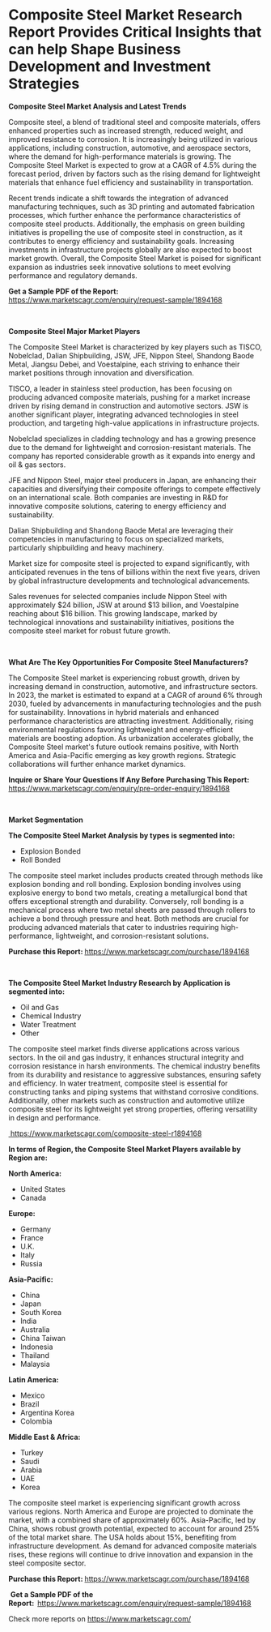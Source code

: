 <p><h1>Composite Steel Market Research Report Provides Critical Insights that can help Shape Business Development and Investment Strategies</h1></p><p><strong>Composite Steel Market Analysis and Latest Trends</strong></p>
<p><p>Composite steel, a blend of traditional steel and composite materials, offers enhanced properties such as increased strength, reduced weight, and improved resistance to corrosion. It is increasingly being utilized in various applications, including construction, automotive, and aerospace sectors, where the demand for high-performance materials is growing. The Composite Steel Market is expected to grow at a CAGR of 4.5% during the forecast period, driven by factors such as the rising demand for lightweight materials that enhance fuel efficiency and sustainability in transportation.</p><p>Recent trends indicate a shift towards the integration of advanced manufacturing techniques, such as 3D printing and automated fabrication processes, which further enhance the performance characteristics of composite steel products. Additionally, the emphasis on green building initiatives is propelling the use of composite steel in construction, as it contributes to energy efficiency and sustainability goals. Increasing investments in infrastructure projects globally are also expected to boost market growth. Overall, the Composite Steel Market is poised for significant expansion as industries seek innovative solutions to meet evolving performance and regulatory demands.</p></p>
<p><strong>Get a Sample PDF of the Report:&nbsp;</strong> <a href="https://www.marketscagr.com/enquiry/request-sample/1894168?utm_campaign=3546&utm_medium=2&utm_source=Github&utm_content=ia&utm_term=02042025&utm_id=composite-steel">https://www.marketscagr.com/enquiry/request-sample/1894168</a></p>
<p>&nbsp;</p>
<p><strong>Composite Steel Major Market Players</strong></p>
<p><p>The Composite Steel Market is characterized by key players such as TISCO, Nobelclad, Dalian Shipbuilding, JSW, JFE, Nippon Steel, Shandong Baode Metal, Jiangsu Debei, and Voestalpine, each striving to enhance their market positions through innovation and diversification. </p><p>TISCO, a leader in stainless steel production, has been focusing on producing advanced composite materials, pushing for a market increase driven by rising demand in construction and automotive sectors. JSW is another significant player, integrating advanced technologies in steel production, and targeting high-value applications in infrastructure projects.</p><p>Nobelclad specializes in cladding technology and has a growing presence due to the demand for lightweight and corrosion-resistant materials. The company has reported considerable growth as it expands into energy and oil & gas sectors.</p><p>JFE and Nippon Steel, major steel producers in Japan, are enhancing their capacities and diversifying their composite offerings to compete effectively on an international scale. Both companies are investing in R&D for innovative composite solutions, catering to energy efficiency and sustainability.</p><p>Dalian Shipbuilding and Shandong Baode Metal are leveraging their competencies in manufacturing to focus on specialized markets, particularly shipbuilding and heavy machinery.</p><p>Market size for composite steel is projected to expand significantly, with anticipated revenues in the tens of billions within the next five years, driven by global infrastructure developments and technological advancements.</p><p>Sales revenues for selected companies include Nippon Steel with approximately $24 billion, JSW at around $13 billion, and Voestalpine reaching about $16 billion. This growing landscape, marked by technological innovations and sustainability initiatives, positions the composite steel market for robust future growth.</p></p>
<p>&nbsp;</p>
<p><strong>What Are The Key Opportunities For Composite Steel Manufacturers?</strong></p>
<p><p>The Composite Steel market is experiencing robust growth, driven by increasing demand in construction, automotive, and infrastructure sectors. In 2023, the market is estimated to expand at a CAGR of around 6% through 2030, fueled by advancements in manufacturing technologies and the push for sustainability. Innovations in hybrid materials and enhanced performance characteristics are attracting investment. Additionally, rising environmental regulations favoring lightweight and energy-efficient materials are boosting adoption. As urbanization accelerates globally, the Composite Steel market's future outlook remains positive, with North America and Asia-Pacific emerging as key growth regions. Strategic collaborations will further enhance market dynamics.</p></p>
<p><strong>Inquire or Share Your Questions If Any Before Purchasing This Report:</strong> <a href="https://www.marketscagr.com/enquiry/pre-order-enquiry/1894168?utm_campaign=3546&utm_medium=2&utm_source=Github&utm_content=ia&utm_term=02042025&utm_id=composite-steel">https://www.marketscagr.com/enquiry/pre-order-enquiry/1894168</a></p>
<p>&nbsp;</p>
<p><strong>Market Segmentation</strong></p>
<p><strong>The Composite Steel Market Analysis by types is segmented into:</strong></p>
<p><ul><li>Explosion Bonded</li><li>Roll Bonded</li></ul></p>
<p><p>The composite steel market includes products created through methods like explosion bonding and roll bonding. Explosion bonding involves using explosive energy to bond two metals, creating a metallurgical bond that offers exceptional strength and durability. Conversely, roll bonding is a mechanical process where two metal sheets are passed through rollers to achieve a bond through pressure and heat. Both methods are crucial for producing advanced materials that cater to industries requiring high-performance, lightweight, and corrosion-resistant solutions.</p></p>
<p><strong>Purchase this Report:&nbsp;</strong><a href="https://www.marketscagr.com/purchase/1894168?utm_campaign=3546&utm_medium=2&utm_source=Github&utm_content=ia&utm_term=02042025&utm_id=composite-steel">https://www.marketscagr.com/purchase/1894168</a></p>
<p>&nbsp;</p>
<p><strong>The Composite Steel Market Industry Research by Application is segmented into:</strong></p>
<p><ul><li>Oil and Gas</li><li>Chemical Industry</li><li>Water Treatment</li><li>Other</li></ul></p>
<p><p>The composite steel market finds diverse applications across various sectors. In the oil and gas industry, it enhances structural integrity and corrosion resistance in harsh environments. The chemical industry benefits from its durability and resistance to aggressive substances, ensuring safety and efficiency. In water treatment, composite steel is essential for constructing tanks and piping systems that withstand corrosive conditions. Additionally, other markets such as construction and automotive utilize composite steel for its lightweight yet strong properties, offering versatility in design and performance.</p></p>
<p><a href="https://www.marketscagr.com/composite-steel-r1894168?utm_campaign=3546&utm_medium=2&utm_source=Github&utm_content=ia&utm_term=02042025&utm_id=composite-steel">&nbsp;https://www.marketscagr.com/composite-steel-r1894168</a></p>
<p><strong>In terms of Region, the Composite Steel Market Players available by Region are:</strong></p>
<p>
    <p> <strong> North America: </strong>
        <ul>
            <li>United States</li>
            <li>Canada</li>
        </ul>
        </p> 
    <p> <strong> Europe: </strong>
        <ul>
            <li>Germany</li>
            <li>France</li>
            <li>U.K.</li>
            <li>Italy</li>
            <li>Russia</li>
        </ul>
        </p> 
    <p> <strong> Asia-Pacific: </strong>
        <ul>
            <li>China</li>
            <li>Japan</li>
            <li>South Korea</li>
            <li>India</li>
            <li>Australia</li>
            <li>China Taiwan</li>
            <li>Indonesia</li>
            <li>Thailand</li>
            <li>Malaysia</li>
        </ul>
        </p> 
    <p> <strong> Latin America: </strong>
        <ul>
            <li>Mexico</li>
            <li>Brazil</li>
            <li>Argentina Korea</li>
            <li>Colombia</li>
        </ul>
        </p> 
    <p> <strong> Middle East & Africa: </strong>
        <ul>
            <li>Turkey</li>
            <li>Saudi</li>
            <li>Arabia</li>
            <li>UAE</li>
            <li>Korea</li>
        </ul>
    </p>
    </p>
<p><p>The composite steel market is experiencing significant growth across various regions. North America and Europe are projected to dominate the market, with a combined share of approximately 60%. Asia-Pacific, led by China, shows robust growth potential, expected to account for around 25% of the total market share. The USA holds about 15%, benefiting from infrastructure development. As demand for advanced composite materials rises, these regions will continue to drive innovation and expansion in the steel composite sector.</p></p>
<p><strong>Purchase this Report: </strong><a href="https://www.marketscagr.com/purchase/1894168?utm_campaign=3546&utm_medium=2&utm_source=Github&utm_content=ia&utm_term=02042025&utm_id=composite-steel">https://www.marketscagr.com/purchase/1894168</a></p>
<p>&nbsp;<strong>Get a Sample PDF of the Report:&nbsp;&nbsp;</strong><a href="https://www.marketscagr.com/enquiry/request-sample/1894168?utm_campaign=3546&utm_medium=2&utm_source=Github&utm_content=ia&utm_term=02042025&utm_id=composite-steel">https://www.marketscagr.com/enquiry/request-sample/1894168</a></p>
<p><strong></strong></p>
<p>Check more reports on <a href="https://www.marketscagr.com/?utm_campaign=3546&utm_medium=2&utm_source=Github&utm_content=ia&utm_term=02042025&utm_id=composite-steel">https://www.marketscagr.com/</a></p>
